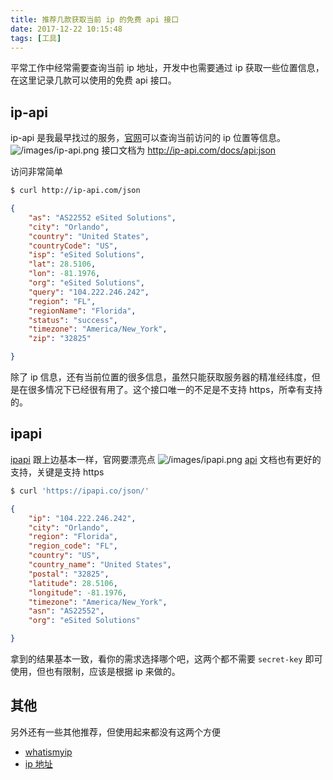 ```yaml
---
title: 推荐几款获取当前 ip 的免费 api 接口
date: 2017-12-22 10:15:48
tags: [工具]
---
```


平常工作中经常需要查询当前 ip 地址，开发中也需要通过 ip 获取一些位置信息，在这里记录几款可以使用的免费 api 接口。
<!-- more --><!-- toc -->
## ip-api
ip-api 是我最早找过的服务，[官网](http://ip-api.com/)可以查询当前访问的 ip 位置等信息。
![/images/ip-api.png](/images/ip-api.png)
接口文档为 http://ip-api.com/docs/api:json

访问非常简单
```bash
$ curl http://ip-api.com/json
```
```json
{
    "as": "AS22552 eSited Solutions",
    "city": "Orlando",
    "country": "United States",
    "countryCode": "US",
    "isp": "eSited Solutions",
    "lat": 28.5106,
    "lon": -81.1976,
    "org": "eSited Solutions",
    "query": "104.222.246.242",
    "region": "FL",
    "regionName": "Florida",
    "status": "success",
    "timezone": "America/New_York",
    "zip": "32825"

}
```
除了 ip 信息，还有当前位置的很多信息，虽然只能获取服务器的精准经纬度，但是在很多情况下已经很有用了。这个接口唯一的不足是不支持 https，所幸有支持的。

## ipapi
[ipapi](https://ipapi.co/) 跟上边基本一样，官网要漂亮点
![/images/ipapi.png](/images/ipapico.png)
[api](https://ipapi.co/api/?shell#introduction) 文档也有更好的支持，关键是支持 https
```bash
$ curl 'https://ipapi.co/json/'
```
```json
{
    "ip": "104.222.246.242",
    "city": "Orlando",
    "region": "Florida",
    "region_code": "FL",
    "country": "US",
    "country_name": "United States",
    "postal": "32825",
    "latitude": 28.5106,
    "longitude": -81.1976,
    "timezone": "America/New_York",
    "asn": "AS22552",
    "org": "eSited Solutions"

}
```
拿到的结果基本一致，看你的需求选择哪个吧，这两个都不需要 `secret-key` 即可使用，但也有限制，应该是根据 ip 来做的。
## 其他
另外还有一些其他推荐，但使用起来都没有这两个方便
- [whatismyip](https://www.whatismyip.com/)
- [ip 地址](https://zh-hans.ipshu.com/ipv4/124.95.0.91)
